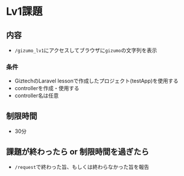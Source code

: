 # Lv1課題

## 内容
- `/gizumo_lv1`にアクセスしてブラウザに`gizumo`の文字列を表示
### 条件
- GiztechのLaravel lessonで作成したプロジェクト(testApp)を使用する
- controllerを作成・使用する
- controller名は任意

## 制限時間
- 30分

## 課題が終わったら or 制限時間を過ぎたら
- `/request`で終わった旨、もしくは終わらなかった旨を報告
